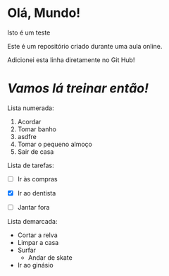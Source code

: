 # Olá, Mundo!
 Isto é um teste

 Este é um repositório criado durante uma aula online.

Adicionei esta linha diretamente no Git Hub!

# __*Vamos lá treinar então!*__

Lista numerada:

1. Acordar
1. Tomar banho
  5. asdfre
3. Tomar o pequeno almoço
4. Sair de casa


Lista de tarefas:

- [ ] Ir às compras
- [x] Ir ao dentista
- [ ] Jantar fora


Lista demarcada:

* Cortar a relva
* Limpar a casa
* Surfar
  * Andar de skate
* Ir ao ginásio
